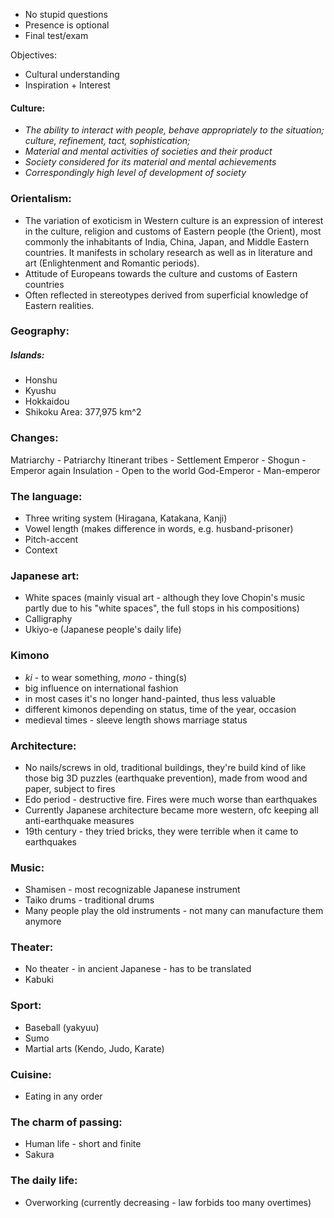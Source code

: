 + No stupid questions
+ Presence is optional
+ Final test/exam

Objectives:
+ Cultural understanding
+ Inspiration + Interest


#### **Culture:**
+ *The ability to interact with people, behave appropriately to the situation; culture, refinement, tact, sophistication;*
+ *Material and mental activities of societies and their product*
+ *Society considered for its material and mental achievements*
+ *Correspondingly high level of development of society*

### Orientalism:
+ The variation of exoticism in Western culture is an expression of interest in the culture, religion and customs of Eastern people (the Orient), most commonly the inhabitants of India, China, Japan, and Middle Eastern countries. It manifests in scholary research as well as in literature and art (Enlightenment and Romantic periods).
+ Attitude of Europeans towards the culture and customs of Eastern countries
+ Often reflected in stereotypes derived from superficial knowledge of Eastern realities.

### Geography:
##### Islands:
- Honshu
- Kyushu
- Hokkaidou
- Shikoku
Area: 377,975 km^2

### Changes:
Matriarchy - Patriarchy
Itinerant tribes - Settlement
Emperor - Shogun - Emperor again
Insulation - Open to the world
God-Emperor - Man-emperor

### The language:
+ Three writing system (Hiragana, Katakana, Kanji)
+ Vowel length (makes difference in words, e.g. husband-prisoner)
+ Pitch-accent
+ Context

### Japanese art:
+ White spaces (mainly visual art - although they love Chopin's music partly due to his "white spaces", the full stops in his compositions)
+ Calligraphy
+ Ukiyo-e (Japanese people's daily life)

### Kimono
+ *ki* - to wear something, *mono* - thing(s)
+ big influence on international fashion
+ in most cases it's no longer hand-painted, thus less valuable
+ different kimonos depending on status, time of the year, occasion
+ medieval times - sleeve length shows marriage status

### Architecture:
+ No nails/screws in old, traditional buildings, they're build kind of like those big 3D puzzles (earthquake prevention), made from wood and paper, subject to fires
+ Edo period - destructive fire. Fires were much worse than earthquakes
+ Currently Japanese architecture became more western, ofc keeping all anti-earthquake measures
+ 19th century - they tried bricks, they were terrible when it came to earthquakes

### Music:
+ Shamisen - most recognizable Japanese instrument
+ Taiko drums - traditional drums
+ Many people play the old instruments - not many can manufacture them anymore

### Theater:
+ No theater - in ancient Japanese - has to be translated
+ Kabuki

### Sport:
+ Baseball (yakyuu)
+ Sumo
+ Martial arts (Kendo, Judo, Karate)

### Cuisine:
+ Eating in any order

### The charm of passing:
+ Human life - short and finite
+ Sakura
### The daily life:
+ Overworking (currently decreasing - law forbids too many overtimes)